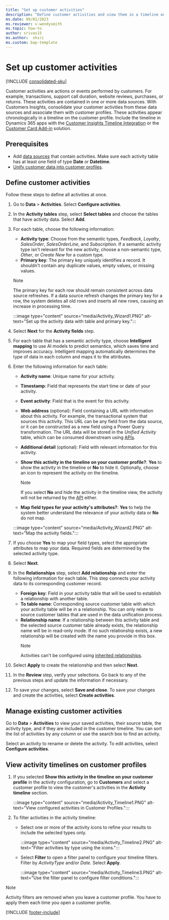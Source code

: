 ```yaml
---
title: "Set up customer activities"
description: "Define customer activities and view them in a timeline on customer profiles." 
ms.date: 09/01/2023
ms.reviewer: v-wendysmith
ms.topic: how-to
author: srivas15
ms.author:  shsri
ms.custom: bap-template
---
```


# Set up customer activities

[!INCLUDE [consolidated-sku](./includes/consolidated-sku.md)]

Customer activities are actions or events performed by customers. For example, transactions, support call duration, website reviews, purchases, or returns. These activities are contained in one or more data sources. With Customers Insights, consolidate your customer activities from these data sources and associate them with customer profiles. These activities appear chronologically in a timeline on the customer profile. Include the timeline in Dynamics 365 apps with the [Customer Insights Timeline Integration](activities-in-d365-timeline.md) or the [Customer Card Add-in](customer-card-add-in.md) solution.

## Prerequisites

- Add [data sources](data-sources.md) that contain activities. Make sure each activity table has at least one field of type **Date** or **Datetime**.
- [Unify customer data into customer profiles](data-unification.md).

## Define customer activities

Follow these steps to define all activities at once.

1. Go to **Data** > **Activities**. Select **Configure activities**.

1. In the **Activity tables** step, select **Select tables** and choose the tables that have activity data. Select **Add**.

1. For each table, choose the following information:

   - **Activity type**: Choose from the semantic types, *Feedback*, *Loyalty*, *SalesOrder*, *SalesOrderLine*, and *Subscription*. If a semantic activity type isn't relevant for the new activity, choose a non-semantic type, *Other*, or *Create New* for a custom type.
   - **Primary key**: The primary key uniquely identifies a record. It shouldn't contain any duplicate values, empty values, or missing values.

   > [!NOTE]
   > The primary key for each row should remain consistent across data source refreshes. If a data source refresh changes the primary key for a row, the system deletes all old rows and inserts all new rows, causing an increase in processing time.

   :::image type="content" source="media/Activity_Wizard1.PNG" alt-text="Set up the activity data with table and primary key.":::

1. Select **Next** for the **Activity fields** step.

1. For each table that has a semantic activity type, choose **Intelligent mapping** to use AI models to predict semantics, which saves time and improves accuracy. Intelligent mapping automatically determines the type of data in each column and maps it to the attributes.

1. Enter the following information for each table:

   - **Activity name**: Unique name for your activity.
   - **Timestamp**: Field that represents the start time or date of your activity.
   - **Event activity**: Field that is the event for this activity.
   - **Web address** (optional): Field containing a URL with information about this activity. For example, the transactional system that sources this activity. This URL can be any field from the data source, or it can be constructed as a new field using a Power Query transformation. The URL data will be stored in the *Unified Activity* table, which can be consumed downstream using [APIs](apis.md).
   - **Additional detail** (optional): Field with relevant information for this activity.
   - **Show this activity in the timeline on your customer profile?**: **Yes** to show the activity in the timeline or **No** to hide it. Optionally, choose an icon to represent the activity on the timeline.
     > [!NOTE]
     > If you select **No** and hide the activity in the timeline view, the activity will not be returned by the [API](apis.md) either.
   
   - **Map field types for your activity's attributes?**: **Yes** to help the system better understand the relevance of your activity data or **No** do not map.

   :::image type="content" source="media/Activity_Wizard2.PNG" alt-text="Map the activity fields.":::

1. If you choose **Yes** to map your field types, select the appropriate attributes to map your data. Required fields are determined by the selected activity type.

1. Select **Next**.

1. In the **Relationships** step, select **Add relationship** and enter the following information for each table. This step connects your activity data to its corresponding customer record.  

   - **Foreign key**: Field in your activity table that will be used to establish a relationship with another table.
   - **To table name**: Corresponding source customer table with which your activity table will be in a relationship. You can only relate to source customer tables that are used in the data unification process.
   - **Relationship name**: If a relationship between this activity table and the selected source customer table already exists, the relationship name will be in read-only mode. If no such relationship exists, a new relationship will be created with the name you provide in this box.
     > [!NOTE]
     > Activities can't be configured using [inherited relationships](relationships.md#non-editable-system-relationships).

1. Select **Apply** to create the relationship and then select **Next**.

1. In the **Review** step, verify your selections. Go back to any of the previous steps and update the information if necessary.

1. To save your changes, select **Save and close**. To save your changes and create the activities, select **Create activities**.

## Manage existing customer activities

Go to **Data** > **Activities** to view your saved activities, their source table, the activity type, and if they are included in the customer timeline. You can sort the list of activities by any column or use the search box to find an activity.

Select an activity to rename or delete the activity. To edit activities, select **Configure activities**.

## View activity timelines on customer profiles

1. If you selected **Show this activity in the timeline on your customer profile** in the activity configuration, go to **Customers** and select a customer profile to view the customer's activities in the **Activity timeline** section.

   :::image type="content" source="media/Activity_Timeline1.PNG" alt-text="View configured activities in Customer Profiles.":::

1. To filter activities in the activity timeline:

   - Select one or more of the activity icons to refine your results to include the selected types only.

     :::image type="content" source="media/Activity_Timeline2.PNG" alt-text="Filter activities by type using the icons.":::

   - Select **Filter** to open a filter panel to configure your timeline filters. Filter by *ActivityType* and/or *Date*. Select **Apply**.

     :::image type="content" source="media/Activity_Timeline3.PNG" alt-text="Use the filter panel to configure filter conditions.":::

> [!NOTE]
> Activity filters are removed when you leave a customer profile. You have to apply them each time you open a customer profile.

[!INCLUDE [footer-include](includes/footer-banner.md)]
